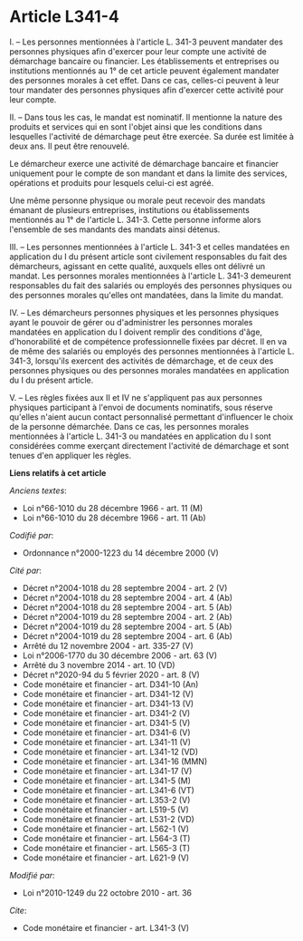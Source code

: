 # Article L341-4

I. – Les personnes mentionnées à l'article L. 341-3 peuvent mandater des personnes physiques afin d'exercer pour leur compte
une activité de démarchage bancaire ou financier. Les établissements et entreprises ou institutions mentionnés au 1° de cet
article peuvent également mandater des personnes morales à cet effet. Dans ce cas, celles-ci peuvent à leur tour mandater des
personnes physiques afin d'exercer cette activité pour leur compte.

II. – Dans tous les cas, le mandat est nominatif. Il mentionne la nature des produits et services qui en sont l'objet ainsi
que les conditions dans lesquelles l'activité de démarchage peut être exercée. Sa durée est limitée à deux ans. Il peut être
renouvelé.

Le démarcheur exerce une activité de démarchage bancaire et financier uniquement pour le compte de son mandant et dans la
limite des services, opérations et produits pour lesquels celui-ci est agréé.

Une même personne physique ou morale peut recevoir des mandats émanant de plusieurs entreprises, institutions ou
établissements mentionnés au 1° de l'article L. 341-3. Cette personne informe alors l'ensemble de ses mandants des mandats
ainsi détenus.

III. – Les personnes mentionnées à l'article L. 341-3 et celles mandatées en application du I du présent article sont
civilement responsables du fait des démarcheurs, agissant en cette qualité, auxquels elles ont délivré un mandat. Les
personnes morales mentionnées à l'article L. 341-3 demeurent responsables du fait des salariés ou employés des personnes
physiques ou des personnes morales qu'elles ont mandatées, dans la limite du mandat.

IV. – Les démarcheurs personnes physiques et les personnes physiques ayant le pouvoir de gérer ou d'administrer les personnes
morales mandatées en application du I doivent remplir des conditions d'âge, d'honorabilité et de compétence professionnelle
fixées par décret. Il en va de même des salariés ou employés des personnes mentionnées à l'article L. 341-3, lorsqu'ils
exercent des activités de démarchage, et de ceux des personnes physiques ou des personnes morales mandatées en application du
I du présent article.

V. – Les règles fixées aux II et IV ne s'appliquent pas aux personnes physiques participant à l'envoi de documents
nominatifs, sous réserve qu'elles n'aient aucun contact personnalisé permettant d'influencer le choix de la personne
démarchée. Dans ce cas, les personnes morales mentionnées à l'article L. 341-3 ou mandatées en application du I sont
considérées comme exerçant directement l'activité de démarchage et sont tenues d'en appliquer les règles.

**Liens relatifs à cet article**

_Anciens textes_:

  - Loi n°66-1010 du 28 décembre 1966 - art. 11 (M)
  - Loi n°66-1010 du 28 décembre 1966 - art. 11 (Ab)

_Codifié par_:

  - Ordonnance n°2000-1223 du 14 décembre 2000 (V)

_Cité par_:

  - Décret n°2004-1018 du 28 septembre 2004 - art. 2 (V)
  - Décret n°2004-1018 du 28 septembre 2004 - art. 4 (Ab)
  - Décret n°2004-1018 du 28 septembre 2004 - art. 5 (Ab)
  - Décret n°2004-1019 du 28 septembre 2004 - art. 2 (Ab)
  - Décret n°2004-1019 du 28 septembre 2004 - art. 5 (Ab)
  - Décret n°2004-1019 du 28 septembre 2004 - art. 6 (Ab)
  - Arrêté du 12 novembre 2004 - art. 335-27 (V)
  - Loi n°2006-1770 du 30 décembre 2006 - art. 63 (V)
  - Arrêté du 3 novembre 2014 - art. 10 (VD)
  - Décret n°2020-94 du 5 février 2020 - art. 8 (V)
  - Code monétaire et financier - art. D341-10 (An)
  - Code monétaire et financier - art. D341-12 (V)
  - Code monétaire et financier - art. D341-13 (V)
  - Code monétaire et financier - art. D341-2 (V)
  - Code monétaire et financier - art. D341-5 (V)
  - Code monétaire et financier - art. D341-6 (V)
  - Code monétaire et financier - art. L341-11 (V)
  - Code monétaire et financier - art. L341-12 (VD)
  - Code monétaire et financier - art. L341-16 (MMN)
  - Code monétaire et financier - art. L341-17 (V)
  - Code monétaire et financier - art. L341-5 (M)
  - Code monétaire et financier - art. L341-6 (VT)
  - Code monétaire et financier - art. L353-2 (V)
  - Code monétaire et financier - art. L519-5 (V)
  - Code monétaire et financier - art. L531-2 (VD)
  - Code monétaire et financier - art. L562-1 (V)
  - Code monétaire et financier - art. L564-3 (T)
  - Code monétaire et financier - art. L565-3 (T)
  - Code monétaire et financier - art. L621-9 (V)

_Modifié par_:

  - Loi n°2010-1249 du 22 octobre 2010 - art. 36

_Cite_:

  - Code monétaire et financier - art. L341-3 (V)
